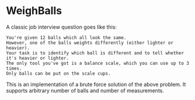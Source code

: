 # WeighBalls

A classic job interview question goes like this:
```
You're given 12 balls which all look the same. 
However, one of the balls weights differently (either lighter or heavier). 
Your task is to identify which ball is different and to tell whether it's heavier or lighter. 
The only tool you've got is a balance scale, which you can use up to 3 times. 
Only balls can be put on the scale cups.
```

This is an implementation of a brute force solution of the above problem. It supports arbitrary number of balls and number of measurements.
